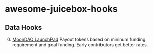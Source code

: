 # awesome-juicebox-hooks

## Data Hooks
0. [MoonDAO LaunchPad](https://github.com/Official-MoonDao/Subscription-Contracts/blob/main/src/LaunchPadPayHook.sol) Payout tokens based on mininum funding requirement and goal funding. Early contributors get better rates.

